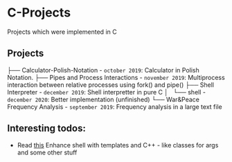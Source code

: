 # C-Projects
Projects which were implemented in C

## Projects

├── Calculator-Polish-Notation - `october 2019`: Calculator in Polish Notation. 
├── Pipes and Process Interactions - `november 2019`: Multiprocess interaction between relative processes using fork() and pipe()
├── Shell Interpreter - `december 2019`: Shell interpretter in pure C
│   └── shell - `december 2020`: Better implementation (unfinished)
└── War&Peace Frequency Analysis - `september 2019`: Frequency analysis in a large text file

## Interesting todos:

- Read [this](https://stackoverflow.com/questions/2873850/is-there-an-equivalent-in-c-for-c-templates)
  Enhance shell with templates and C++ - like classes for args and some other stuff
